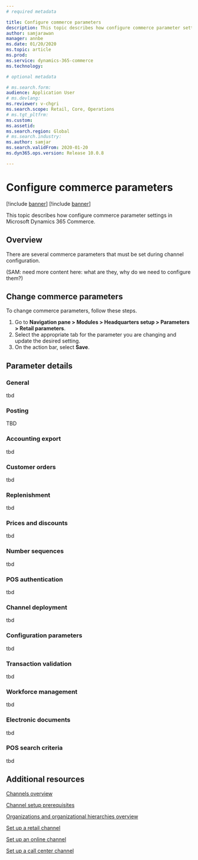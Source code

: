 ```yaml
---
# required metadata

title: Configure commerce parameters
description: This topic describes how configure commerce parameter settings in Microsoft Dynamics 365 Commerce.
author: samjarawan
manager: annbe
ms.date: 01/20/2020
ms.topic: article
ms.prod: 
ms.service: dynamics-365-commerce
ms.technology: 

# optional metadata

# ms.search.form: 
audience: Application User
# ms.devlang: 
ms.reviewer: v-chgri
ms.search.scope: Retail, Core, Operations
# ms.tgt_pltfrm: 
ms.custom: 
ms.assetid: 
ms.search.region: Global
# ms.search.industry: 
ms.author: samjar
ms.search.validFrom: 2020-01-20
ms.dyn365.ops.version: Release 10.0.8

---
```

# Configure commerce parameters

[!include [banner](../includes/preview-banner.md)]
[!include [banner](../includes/banner.md)]

This topic describes how configure commerce parameter settings in Microsoft Dynamics 365 Commerce.

## Overview

There are several commerce parameters that must be set during channel configuration.  

(SAM: need more content here: what are they, why do we need to configure them?)

## Change commerce parameters

To change commerce parameters, follow these steps.

1. Go to **Navigation pane \> Modules \> Headquarters setup \> Parameters \> Retail parameters**.
1. Select the appropriate tab for the parameter you are changing and update the desired setting.
1. On the action bar, select **Save**.

## Parameter details

### General
tbd

### Posting
TBD

### Accounting export
tbd

### Customer orders
tbd

### Replenishment
tbd

### Prices and discounts
tbd

### Number sequences
tbd

### POS authentication 
tbd

### Channel deployment
tbd

### Configuration parameters
tbd

### Transaction validation
tbd

### Workforce management
tbd

### Electronic documents
tbd

### POS search criteria
tbd

## Additional resources

[Channels overview](channels-overview.md)

[Channel setup prerequisites](channels-prerequisites.md)

[Organizations and organizational hierarchies overview](../fin-ops-core/fin-ops/organization-administration/organizations-organizational-hierarchies.md?toc=/dynamics365/commerce/toc.json)

[Set up a retail channel](channel-setup-retail.md)
	
[Set up an online channel](channel-setup-online.md)

[Set up a call center channel](channel-setup-callcenter.md)
